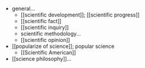 - general...
    - [[scientific development]]; [[scientific progress]]
    - [[scientific fact]]
    - [[scientific inquiry]]
    - scientific methodology...
    - [[scientific opinion]]
- [[popularize of science]]; popular science
    - [[Scientific American]]
- [[science philosophy]]...
